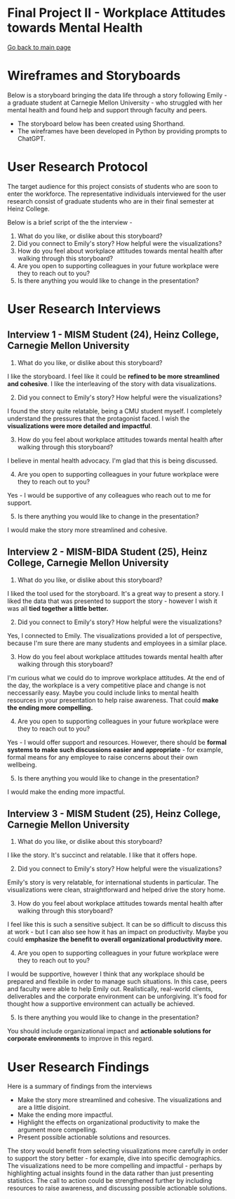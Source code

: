 # Final Project II - Workplace Attitudes towards Mental Health
[Go back to main page](https://joannasam.github.io/dataviz-portfolio/)

# Wireframes and Storyboards

Below is a storyboard bringing the data life through a story following Emily - a graduate student at Carnegie Mellon University - who struggled with her mental health and found help and support through faculty and peers.

- The storyboard below has been created using Shorthand.
- The wireframes have been developed in Python by providing prompts to ChatGPT.

<script src="https://carnegiemellon.shorthandstories.com/workplace-attitudes-towards-mental-health/embed.js"></script>

# User Research Protocol

The target audience for this project consists of students who are soon to enter the workforce. The representative individuals interviewed for the user research consist of graduate students who are in their final semester at Heinz College.

Below is a brief script of the the interview -

1. What do you like, or dislike about this storyboard?
2. Did you connect to Emily's story? How helpful were the visualizations?
3. How do you feel about workplace attitudes towards mental health after walking through this storyboard?
4. Are you open to supporting colleagues in your future workplace were they to reach out to you?
5. Is there anything you would like to change in the presentation?

# User Research Interviews

## Interview 1 - MISM Student (24), Heinz College, Carnegie Mellon University

1. What do you like, or dislike about this storyboard?

I like the storyboard. I feel like it could be **refined to be more streamlined and cohesive**. I like the interleaving of the story with data visualizations. 

2. Did you connect to Emily's story? How helpful were the visualizations?

I found the story quite relatable, being a CMU student myself. I completely understand the pressures that the protagonist faced.
I wish the **visualizations were more detailed and impactful**.

3. How do you feel about workplace attitudes towards mental health after walking through this storyboard?

I believe in mental health advocacy. I'm glad that this is being discussed.

4. Are you open to supporting colleagues in your future workplace were they to reach out to you?

Yes - I would be supportive of any colleagues who reach out to me for support.

5. Is there anything you would like to change in the presentation?

I would make the story more streamlined and cohesive.

## Interview 2 - MISM-BIDA Student (25), Heinz College, Carnegie Mellon University

1. What do you like, or dislike about this storyboard?

I liked the tool used for the storyboard. It's a great way to present a story. I liked the data that was presented to support the story - however I wish it was all **tied together a little better.**

2. Did you connect to Emily's story? How helpful were the visualizations?

Yes, I connected to Emily. The visualizations provided a lot of perspective, because I'm sure there are many students and employees in a similar place.

3. How do you feel about workplace attitudes towards mental health after walking through this storyboard?

I'm curious what we could do to improve workplace attitudes. At the end of the day, the workplace is a very competitive place and change is not neccessarily easy. Maybe you could include links to mental health resources in your presentation to help raise awareness.
That could **make the ending more compelling.**

4. Are you open to supporting colleagues in your future workplace were they to reach out to you?

Yes - I would offer support and resources. However, there should be **formal systems to make such discussions easier and appropriate** - for example, formal means for any employee to raise concerns about their own wellbeing.

5. Is there anything you would like to change in the presentation?

I would make the ending more impactful.

## Interview 3 - MISM Student (25), Heinz College, Carnegie Mellon University

1. What do you like, or dislike about this storyboard?

I like the story. It's succinct and relatable. I like that it offers hope.

2. Did you connect to Emily's story? How helpful were the visualizations?

Emily's story is very relatable, for international students in particular. The visualizations were clean, straightforward and helped drive the story home.

3. How do you feel about workplace attitudes towards mental health after walking through this storyboard?

I feel like this is such a sensitive subject. It can be so difficult to discuss this at work - but I can also see how it has an impact on productivity.
Maybe you could **emphasize the benefit to overall organizational productivity more.**

4. Are you open to supporting colleagues in your future workplace were they to reach out to you?

I would be supportive, however I think that any workplace should be prepared and flexbile in order to manage such situations.
In this case, peers and faculty were able to help Emily out. Realistically, real-world clients, deliverables and the corporate environment can be unforgiving.
It's food for thought how a supportive environment can actually be achieved.

5. Is there anything you would like to change in the presentation?

You should include organizational impact and **actionable solutions for corporate environments** to improve in this regard.

# User Research Findings

Here is a summary of findings from the interviews
- Make the story more streamlined and cohesive. The visualizations and are a little disjoint.
- Make the ending more impactful.
- Highlight the effects on organizational productivity to make the argument more compelling.
- Present possible actionable solutions and resources.

The story would benefit from selecting visualizations more carefully in order to support the story better - for example, dive into specific demographics.
The visualizations need to be more compelling and impactful - perhaps by highlighting actual insights found in the data rather than just presenting statistics.
The call to action could be strengthened further by including resources to raise awareness, and discussing possible actionable solutions.
